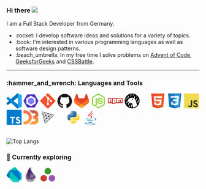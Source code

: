 <h3>Hi there <img src="https://media.giphy.com/media/hvRJCLFzcasrR4ia7z/giphy.gif" width="30px"/></h3>

<p>I am a Full Stack Developer from Germany.</p>

<ul>
  <li>:rocket:</span> I develop software ideas and solutions for a variety of topics.</li>
  <li>:book: I'm interested in various programming languages as well as software design patterns.
  <li>:beach_umbrella: In my free time I solve problems on <a href="https://adventofcode.com/">Advent of Code</a>, <a href="https://practice.geeksforgeeks.org/explore">GeeksforGeeks</a> and <a href="https://cssbattle.dev/")>CSSBattle</a>.</li>
</ul>

---

<h3>:hammer_and_wrench: Languages and Tools</h3>
<span>
  <!-- https://github.com/devicons/devicon/tree/master/icons -->
  <img src="https://github.com/devicons/devicon/blob/master/icons/vscode/vscode-original.svg" title="Visual Studio Code" alt="VSCode" width="40" height="40" />
  <img src="https://github.com/devicons/devicon/blob/master/icons/eslint/eslint-original.svg" title="ESLint" alt="ESLint" width="40" height="40"/>
    
  <img src="https://github.com/devicons/devicon/blob/master/icons/git/git-original.svg" title="Git" alt="Git" width="40" height="40"/>
  <img src="https://github.com/devicons/devicon/blob/master/icons/github/github-original.svg" title="GitHub" alt="GitHub" width="40" height="40"/>
  <img src="https://github.com/devicons/devicon/blob/master/icons/gitlab/gitlab-original.svg" title="GitLab" alt="GitLab" width="40" height="40"/>
  
  <img src="https://github.com/devicons/devicon/blob/master/icons/nodejs/nodejs-original.svg" title="NodeJS" alt="NodeJS" width="40" height="40"/>
  <img src="https://github.com/devicons/devicon/blob/master/icons/npm/npm-original-wordmark.svg" title="npm" alt="npm" width="40" height="40"/>
  <img src="https://github.com/devicons/devicon/blob/master/icons/denojs/denojs-original.svg" title="Deno" alt="Deno" width="40" height="40"/>
</span>
&nbsp;
&nbsp;
&nbsp;
<span>
  <img src="https://github.com/devicons/devicon/blob/master/icons/html5/html5-original.svg" title="HTML5" alt="HTML" width="40" height="40"/>
  <img src="https://github.com/devicons/devicon/blob/master/icons/css3/css3-original.svg" title="CSS3" alt="CSS" width="40" height="40"/>
  <img src="https://github.com/devicons/devicon/blob/master/icons/javascript/javascript-original.svg" title="JavaScript" alt="JS" width="40" height="40"/>
  <img src="https://github.com/devicons/devicon/blob/master/icons/typescript/typescript-original.svg" title="Typescript" alt="Typescript" width="40" height="40"/>
    
  <img src="https://github.com/devicons/devicon/blob/master/icons/d3js/d3js-original.svg" title="d3js" alt="D3" width="40" height="40"/>
  <img src="https://github.com/devicons/devicon/blob/master/icons/threejs/threejs-original.svg" title="Three.js" alt="Three.js" width="40" height="40"/>
  <!-- <img src="https://github.com/devicons/devicon/blob/master/icons/tensorflow/tensorflow-original.svg" title="Tensorflow" alt="Tensorflow" width="40" height="40"/> -->
</span>
&nbsp;
&nbsp;
&nbsp;
<span>
  <img src="https://github.com/devicons/devicon/blob/master/icons/python/python-original.svg" title="Python" alt="Python" width="40" height="40"/>
  <img src="https://github.com/devicons/devicon/blob/master/icons/java/java-original.svg" title="Java" alt="Java" width="40" height="40"/>
</span>

<br />
<br />

![Top Langs](https://github-readme-stats.vercel.app/api/top-langs/?username=anuraghazra&layout=compact)

### :telescope: Currently exploring
<span>
  <img src="https://github.com/devicons/devicon/blob/master/icons/dart/dart-original.svg" title="Dart" alt="Dart" width="40" height="40"/>
  <img src="https://github.com/devicons/devicon/blob/master/icons/elixir/elixir-original.svg" title="Elixir" alt="Elixir" width="40" height="40"/>
  <img src="https://github.com/devicons/devicon/blob/master/icons/julia/julia-original.svg" title="Julia" alt="Julia" width="40" height="40"/>
</span>

<!-- https://choosealicense.com/ -->
<!-- https://creativecommons.org/choose/ -->
